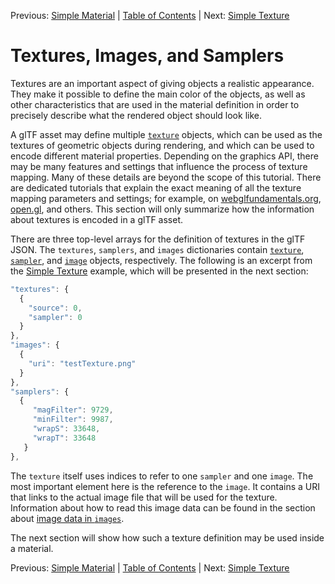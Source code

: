 Previous: [Simple Material](gltfTutorial_011_SimpleMaterial.md) | [Table of Contents](README.md) | Next: [Simple Texture](gltfTutorial_013_SimpleTexture.md)

# Textures, Images, and Samplers

Textures are an important aspect of giving objects a realistic appearance. They make it possible to define the main color of the objects, as well as other characteristics that are used in the material definition in order to precisely describe what the rendered object should look like.

A glTF asset may define multiple [`texture`](https://github.com/KhronosGroup/glTF/tree/master/specification/2.0/#reference-texture) objects, which can be used as the textures of geometric objects during rendering, and which can be used to encode different material properties. Depending on the graphics API, there may be many features and settings that influence the process of texture mapping. Many of these details are beyond the scope of this tutorial. There are dedicated tutorials that explain the exact meaning of all the texture mapping parameters and settings; for example, on [webglfundamentals.org](http://webglfundamentals.org/webgl/lessons/webgl-3d-textures.html),  [open.gl](https://open.gl/textures), and others. This section will only summarize how the information about textures is encoded in a glTF asset.

There are three top-level arrays for the definition of textures in the glTF JSON. The `textures`, `samplers`, and `images` dictionaries contain  [`texture`](https://github.com/KhronosGroup/glTF/tree/master/specification/2.0/#reference-texture),  [`sampler`](https://github.com/KhronosGroup/glTF/tree/master/specification/2.0/#reference-sampler), and [`image`](https://github.com/KhronosGroup/glTF/tree/master/specification/2.0/#reference-image) objects, respectively. The following is an excerpt from the [Simple Texture](gltfTutorial_013_SimpleTexture.md) example, which will be presented in the next section:

```javascript
"textures": {
  {
    "source": 0,
    "sampler": 0
  }
},
"images": {
  {
    "uri": "testTexture.png"
  }
},
"samplers": {
  {
     "magFilter": 9729,
     "minFilter": 9987,
     "wrapS": 33648,
     "wrapT": 33648
   }
},
```

The `texture` itself uses indices to refer to one `sampler` and one `image`. The most important element here is the reference to the `image`. It contains a URI that links to the actual image file that will be used for the texture. Information about how to read this image data can be found in the section about [image data in `images`](gltfTutorial_002_BasicGltfStructure.md#image-data-in-images).

The next section will show how such a texture definition may be used inside a material. 

Previous: [Simple Material](gltfTutorial_011_SimpleMaterial.md) | [Table of Contents](README.md) | Next: [Simple Texture](gltfTutorial_013_SimpleTexture.md)
